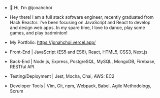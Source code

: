 - 👋 Hi, I’m @jonahchoi
- Hey there! I am a full stack software engineer, recently graduated from Hack Reactor. I've been focusing on JavaScript and React to develop and design web apps. In my spare time, I love to dance, play some games, and play badminton!

- My Portfolio: https://jonahchoi.vercel.app/

- Front-End | JavaScript (ES5 and ES6), React, HTML5, CSS3, Next.js
- Back-End | Node.js, Express, PostgreSQL, MySQL, MongoDB, Firebase, RESTful API
- Testing/Deployment | Jest, Mocha, Chai, AWS: EC2
- Developer Tools | Vim, Git, npm, Webpack, Babel, Agile Methodology, Scrum

<!---
jonahchoi/jonahchoi is a ✨ special ✨ repository because its `README.md` (this file) appears on your GitHub profile.
You can click the Preview link to take a look at your changes.
--->
